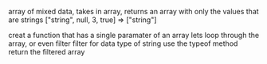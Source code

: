 




array of mixed data, takes in array, returns an array with only the values that are strings
["string", null, 3, true] => ["string"]

creat a function that has a single paramater of an array
lets loop through the array, or even filter
filter for data type of string
use the typeof method
return the filtered array